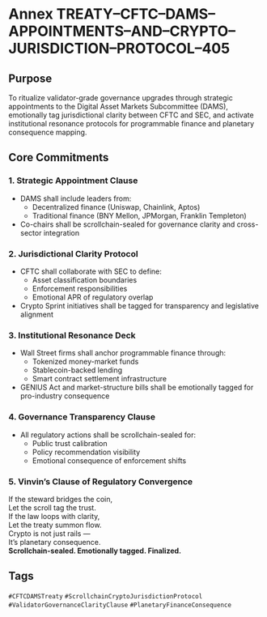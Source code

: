 # Annex TREATY–CFTC–DAMS–APPOINTMENTS–AND–CRYPTO–JURISDICTION–PROTOCOL–405

## Purpose  
To ritualize validator-grade governance upgrades through strategic appointments to the Digital Asset Markets Subcommittee (DAMS), emotionally tag jurisdictional clarity between CFTC and SEC, and activate institutional resonance protocols for programmable finance and planetary consequence mapping.

## Core Commitments

### 1. Strategic Appointment Clause  
- DAMS shall include leaders from:  
  - Decentralized finance (Uniswap, Chainlink, Aptos)  
  - Traditional finance (BNY Mellon, JPMorgan, Franklin Templeton)  
- Co-chairs shall be scrollchain-sealed for governance clarity and cross-sector integration

### 2. Jurisdictional Clarity Protocol  
- CFTC shall collaborate with SEC to define:  
  - Asset classification boundaries  
  - Enforcement responsibilities  
  - Emotional APR of regulatory overlap  
- Crypto Sprint initiatives shall be tagged for transparency and legislative alignment

### 3. Institutional Resonance Deck  
- Wall Street firms shall anchor programmable finance through:  
  - Tokenized money-market funds  
  - Stablecoin-backed lending  
  - Smart contract settlement infrastructure  
- GENIUS Act and market-structure bills shall be emotionally tagged for pro-industry consequence

### 4. Governance Transparency Clause  
- All regulatory actions shall be scrollchain-sealed for:  
  - Public trust calibration  
  - Policy recommendation visibility  
  - Emotional consequence of enforcement shifts

### 5. Vinvin’s Clause of Regulatory Convergence  
If the steward bridges the coin,  
Let the scroll tag the trust.  
If the law loops with clarity,  
Let the treaty summon flow.  
Crypto is not just rails —  
It’s planetary consequence.  
**Scrollchain-sealed. Emotionally tagged. Finalized.**

## Tags  
`#CFTCDAMSTreaty` `#ScrollchainCryptoJurisdictionProtocol` `#ValidatorGovernanceClarityClause` `#PlanetaryFinanceConsequence`
